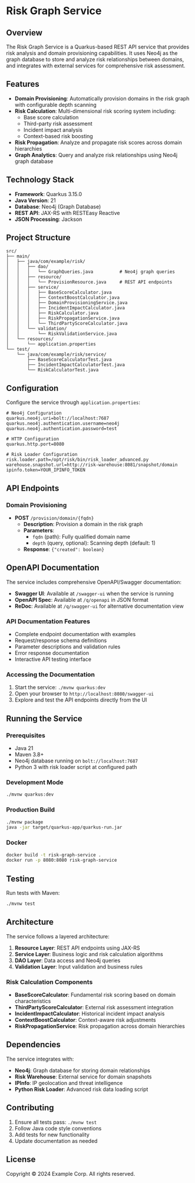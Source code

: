 # Risk Graph Service

## Overview

The Risk Graph Service is a Quarkus-based REST API service that provides risk analysis and domain provisioning capabilities. It uses Neo4j as the graph database to store and analyze risk relationships between domains, and integrates with external services for comprehensive risk assessment.

## Features

- **Domain Provisioning**: Automatically provision domains in the risk graph with configurable depth scanning
- **Risk Calculation**: Multi-dimensional risk scoring system including:
  - Base score calculation
  - Third-party risk assessment
  - Incident impact analysis
  - Context-based risk boosting
- **Risk Propagation**: Analyze and propagate risk scores across domain hierarchies
- **Graph Analytics**: Query and analyze risk relationships using Neo4j graph database

## Technology Stack

- **Framework**: Quarkus 3.15.0
- **Java Version**: 21
- **Database**: Neo4j (Graph Database)
- **REST API**: JAX-RS with RESTEasy Reactive
- **JSON Processing**: Jackson

## Project Structure

```
src/
├── main/
│   ├── java/com/example/risk/
│   │   ├── dao/
│   │   │   └── GraphQueries.java          # Neo4j graph queries
│   │   ├── resource/
│   │   │   └── ProvisionResource.java     # REST API endpoints
│   │   ├── service/
│   │   │   ├── BaseScoreCalculator.java
│   │   │   ├── ContextBoostCalculator.java
│   │   │   ├── DomainProvisioningService.java
│   │   │   ├── IncidentImpactCalculator.java
│   │   │   ├── RiskCalculator.java
│   │   │   ├── RiskPropagationService.java
│   │   │   └── ThirdPartyScoreCalculator.java
│   │   └── validation/
│   │       └── RiskValidationService.java
│   └── resources/
│       └── application.properties
└── test/
    └── java/com/example/risk/service/
        ├── BaseScoreCalculatorTest.java
        ├── IncidentImpactCalculatorTest.java
        └── RiskCalculatorTest.java
```

## Configuration

Configure the service through `application.properties`:

```properties
# Neo4j Configuration
quarkus.neo4j.uri=bolt://localhost:7687
quarkus.neo4j.authentication.username=neo4j
quarkus.neo4j.authentication.password=test

# HTTP Configuration
quarkus.http.port=8080

# Risk Loader Configuration
risk.loader.path=/opt/risk/bin/risk_loader_advanced.py
warehouse.snapshot.url=http://risk-warehouse:8081/snapshot/domain
ipinfo.token=YOUR_IPINFO_TOKEN
```

## API Endpoints

### Domain Provisioning

- **POST** `/provision/domain/{fqdn}`
  - **Description**: Provision a domain in the risk graph
  - **Parameters**:
    - `fqdn` (path): Fully qualified domain name
    - `depth` (query, optional): Scanning depth (default: 1)
  - **Response**: `{"created": boolean}`

## OpenAPI Documentation

The service includes comprehensive OpenAPI/Swagger documentation:

- **Swagger UI**: Available at `/swagger-ui` when the service is running
- **OpenAPI Spec**: Available at `/q/openapi` in JSON format
- **ReDoc**: Available at `/q/swagger-ui` for alternative documentation view

### API Documentation Features

- Complete endpoint documentation with examples
- Request/response schema definitions
- Parameter descriptions and validation rules
- Error response documentation
- Interactive API testing interface

### Accessing the Documentation

1. Start the service: `./mvnw quarkus:dev`
2. Open your browser to `http://localhost:8080/swagger-ui`
3. Explore and test the API endpoints directly from the UI

## Running the Service

### Prerequisites

- Java 21
- Maven 3.8+
- Neo4j database running on `bolt://localhost:7687`
- Python 3 with risk loader script at configured path

### Development Mode

```bash
./mvnw quarkus:dev
```

### Production Build

```bash
./mvnw package
java -jar target/quarkus-app/quarkus-run.jar
```

### Docker

```bash
docker build -t risk-graph-service .
docker run -p 8080:8080 risk-graph-service
```

## Testing

Run tests with Maven:

```bash
./mvnw test
```

## Architecture

The service follows a layered architecture:

1. **Resource Layer**: REST API endpoints using JAX-RS
2. **Service Layer**: Business logic and risk calculation algorithms
3. **DAO Layer**: Data access and Neo4j queries
4. **Validation Layer**: Input validation and business rules

### Risk Calculation Components

- **BaseScoreCalculator**: Fundamental risk scoring based on domain characteristics
- **ThirdPartyScoreCalculator**: External risk assessment integration
- **IncidentImpactCalculator**: Historical incident impact analysis
- **ContextBoostCalculator**: Context-aware risk adjustments
- **RiskPropagationService**: Risk propagation across domain hierarchies

## Dependencies

The service integrates with:

- **Neo4j**: Graph database for storing domain relationships
- **Risk Warehouse**: External service for domain snapshots
- **IPInfo**: IP geolocation and threat intelligence
- **Python Risk Loader**: Advanced risk data loading script

## Contributing

1. Ensure all tests pass: `./mvnw test`
2. Follow Java code style conventions
3. Add tests for new functionality
4. Update documentation as needed

## License

Copyright © 2024 Example Corp. All rights reserved.
